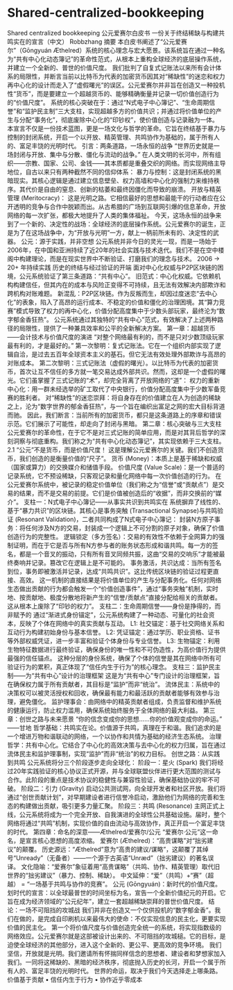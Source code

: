 # Shared-centralized-bookkeeping
Shared centralized bookkeeping
 公元爱赛尔白皮书
一份关于终结稀缺与构建共鸣实在的宣言（中文）
Robbzhang
摘要
本白皮书阐述了“公元爱赛尔”（Gōngyuán Æthelred）系统的核心理念与宏大愿景。该系统旨在通过一种名为“共有中心化动态簿记”的革命性范式，从根本上重构全球经济的底层操作系统，并建立一个全新的、普世的价值尺度。
我们批判了自复式记账法以来所有会计体系的局限性，并断言当前以比特币为代表的加密货币因其对“稀缺性”的迷恋和权力再中心化的设计而走入了“虚假曙光”的误区。公元爱赛尔并非旨在创造又一种投机性“货币”，而是要建立一个超越货币的、能够精确衡量并记录一切价值创造行为的“价值尺度”。
系统的核心突破在于：通过“N式电子中心簿记”、“生命周期信誉”和“监护民主制”三大支柱，实现超越多方的价值共识；并通过将价值单位的产生与分配“事务化”，彻底废除中心化的“印钞权”，使价值创造与记录融为一体。
本宣言不仅是一份技术蓝图，更是一场文化与哲学的革命。它旨在终结基于暴力与控制的封闭系统，开启一个以开放、精英管理、共鸣协作为基础的，属于所有人的、富足丰饶的光明时代。
引言：两条道路，一场永恒的战争
“世界历史就是一场封闭与开放、集中与分散、僵化与流动的战争。”
在人类文明的长河中，所有组织——宗教、国家、公司、金钱——其本质都是重叠交织的网络。而实现网络主导地位，自古以来只有两种截然不同的信仰体系：
暴力与控制：这是封闭系统的黑暗现实。其核心逻辑是通过建立信息壁垒、权力高墙和中心化的强制力来维持秩序。其代价是自由的窒息、创新的枯萎和最终因僵化而导致的崩溃。
开放与精英管理 (Meritocracy)： 这是光明之路。它相信最好的思想和最能干的行动者应在公开透明的竞争与合作中脱颖而出。从古希腊的广场到互联网引爆的信息革命，开放网络的每一次扩张，都极大地提升了人类的集体福祉。
今天，这场永恒的战争来到了一个新的、决定性的战场：全球经济的底层操作系统。公元爱赛尔的诞生，正是为了在这场战争中，为“开放与光明”一方，献上一柄前所未有的、决定性的武器。
公元：源于实践，并非空想
公元系统并非今日的灵光一现，而是一场始于2006年，在中国和亚洲持续了近20年的社会实践与技术迭代。我们不是在空中楼阁中构建理论，而是在现实世界中不断验证、打磨我们的理念与技术。
2006 → 20+ 年持续实践
历史的终结与经过验证的开端
面对中心化权威与P2P区块链的困境，公元系统验证了第三条道路：“共有中心”。
旧范式：中心化权威。它依赖机构构建信任，但其内在的成本与风险正变得不可持续，且无法有效解决内部欺诈和跨机构对账难题。
新混乱：P2P区块链。作为反叛而生，却因过度迷恋“去中心化”的表象，陷入了高昂的运行成本、不稳定的价值和僵化的治理困境。其“算力竞赛”模式导致了权力的再中心化，价值分配高度集中于少数头部玩家，最终沦为“数字郁金香狂热”。
公元系统通过其独特的“共有中心”范式，有效解决了上述两种路径的局限性，提供了一种兼具效率和公平的全新解决方案。
第一章：超越货币——会计技术与价值尺度的演进
“对整个网络最有利的，而不是只对少数顶级玩家最有利的，才是最好的。”
第一次黎明：复式记账法。它在一个组织内部实现了逻辑自洽，是过去五百年全球资本主义的基石。但它无法有效处理外部欺诈与高昂的对账成本。
第二次黎明：三式记账法（虚假的曙光）。以比特币为代表的加密货币，首次让互不信任的多方就一笔交易达成外部共识。然而，这却是一个虚假的曙光。它们虽掌握了三式记账的“术”，却完全背离了开放网络的“道”：
权力的重新中心化：用一群未经选举的矿工取代了中央银行，价值分配高度集中于少数军备竞赛的胜利者。
对“稀缺性”的迷恋崇拜：将自身存在的价值建立在人为创造的稀缺之上，沦为“数字世界的郁金香狂热”，与一个旨在编织出富足之网的宏大目标背道而驰。
因此，我们断言：当前所有的加密货币，都只是这条道路上的序章和错误示范。它们展示了可能性，却走向了封闭与黑暗。
第二章：核心突破与三大支柱
公元爱赛尔的革命性，在于它不是对三式记账的简单应用，而是对其背后哲学的深刻洞察与彻底重构。我们称之为“共有中心化动态簿记”，其实现依赖于三大支柱。
2.1 “公元”不是货币，而是价值尺度！
这是理解公元爱赛尔的关键。我们不创造货币，我们创造的是衡量价值的“尺子”。
货币 (Money)：本质上是基于稀缺和权威（国家或算力）的交换媒介和储值手段。
价值尺度 (Value Scale)：是一个普适的记录系统，它不预设稀缺，只客观记录和量化网络中每一次价值创造的行为。
在公元爱赛尔系统中，被记录的稳定价值单位（我们称之为“信誉”或“贡献点”）是交易的结果，而不是交易的前提。它们是价值被创造后的“收据”，而非交换前的“媒介”。
支柱一：N式电子中心簿记——从事实共识到共鸣实在
系统摒弃了线性的、基于“暴力共识”的区块链。其核心是事务突触 (Transactional Synapse)与共鸣验证 (Resonant Validation)，二者共同构成了N式电子中心簿记：
封装N方原子事务：将任何涉及N方的交易，封装成一个逻辑上不可分割的原子对象，确保了价值创造行为的完整性。
逻辑锁定（多方签名）：交易的有效性不依赖于全网算力的强制证明，而在于它是否与所有N方参与者的账务状态形成和谐共鸣。每一方的签名，都是一个音叉的振动，只有所有音叉同频共振，这曲“交易的交响乐”才能被最终奏响并记录。篡改它在逻辑上是不可能的。
事务激活，共识达成：当所有签名到位，事务即被激活并记录，达成“共鸣共识”。这比传统区块链的验证过程更直接、高效。
这一机制的直接结果是将价值单位的产生与分配事务化。任何对网络生态做出贡献的行为都会触发一个“价值创造事件”，通过“事务突触”机制，实时地、按贡献地、极度分散地将新产生的“信誉/贡献点”直接分配给相关的贡献者。这从根本上废除了“印钞的权力”。
支柱二：生命周期信誉——身份是挣得的，而非赋予的
通过“渐进式身份锚定”，公元系统构建了一种动态、可量化的社会资本，反映了个体在网络中的真实贡献与互动。
L1: 社交锚定：基于社交网络关系和互动行为构建初始身份与基本信誉。
L2: 凭证锚定：通过学历、职业资格、证书等外部权威凭证，进一步丰富和验证个体身份与专业信誉。
L3: 生物锚定：利用生物特征数据进行最终验证，确保身份的唯一性和不可伪造性，为高价值行为提供最强的信任锚点。
这种分层的身份系统，确保了个体的信誉是其在网络中所有可验证行为的累积，真正体现了“信任内生于行为”的核心理念。
支柱三：监护民主制——为“共有中心”设计的治理框架
这是为“共有中心”专门设计的治理框架，旨在确保权力属于所有贡献者，其目标是“监护”而非“统治”。
流体民主：系统中的决策权可以被灵活授权和回收，确保最有能力和最活跃的贡献者能够有效参与治理，避免僵化。
监护理事会：由网络中的精英贡献者组成，负责监督和维护系统的健康运行，防止权力滥用，确保系统始终服务于全体网络的最大利益。
第三章：创世之路与未来愿景
“你的信念变成你的思想……你的价值观变成你的命运。” ——甘地
哲学基础：共鸣实在论。价值源于共鸣，真理在于和谐。我们追求的是一个增进万物和谐联动的网络，一个以协作和共情为基础的经济生态系统。
治理哲学：共有中心化。它结合了中心化的高效决策与去中心化的权力归属，旨在通过流体民主和监护理事制，实现“监护”而非“统治”的权力目标。
创世之路：从实践到共鸣
公元系统将分三个阶段逐步走向全球化：
阶段一：星火 (Spark)
我们将经过20年实践验证的核心协议正式开源，并与全球联盟伙伴进行更大范围的测试与合作。此阶段的重点是技术协议的稳健性与兼容性验证，确保基础协议的牢不可破。
阶段二：引力 (Gravity) 启动公共测试网，向全球开发者和社区开放。我们将通过“创世贡献计划”，对早期建设者进行信誉冷启动，激励他们为网络的完善和生态的构建做出贡献，吸引更多力量汇聚。
阶段三：共鸣 (Resonance) 主网正式上线，公元系统将成为一个完全开放、自我演进的全球性公共基础设施。届时，整个网络将通过“共鸣”机制，实现价值的自由流动与高效协作，真正开启一个富足丰饶的时代。
第四章：命名的深意——Æthelred/爱赛尔/公元
“爱赛尔·公元”这一命名，是宣言核心思想的高度浓缩。
爱赛尔 (Æthelred)：“高贵谋略”对“拙劣建议”的颠覆。
历史源远：“Æthelred”意为“高贵的建议/谋略”，这颠覆了其绰号“Unready”（无备者）——一个源于古英语“Unræd”（拙劣建议）的著名误译。
文化隐喻：“爱赛尔”象征着用“高贵谋略”（共鸣、协作、精英管理）取代旧世界的“拙劣建议”（暴力、控制、稀缺）。
中文延伸：“爱”（共鸣）+“赛”（超越） = “一场基于共鸣与协作的竞赛”。
公元 (Gōngyuán)：新时代的价值尺度。
划时代的宣言：以全球最普世的时间坐标为名，宣告一个全新价值纪元的开启。它旨在成为经济领域的“公元纪年”，建立一套超越稀缺崇拜的普世价值尺度。
结论：一场不可阻挡的攻城战
我们并非在创造又一个仅供投机的“数字郁金香”。我们在做的，是完成自印刷机以来最伟大的使命：不仅实现信息的民主化，更要实现价值的民主化。
第一个将价值尺度与价值创造完全统一的系统，将实现指数级的网络效应。公元爱赛尔就是这部被设计出来的、不可阻挡的攻城槌。它的目标，是迫使全球经济的其他部分，进入这个全新的、更公平、更高效的竞争环境。
我们坚信，开放就是光明。我们邀请所有怀揣同样信念的思想者、建设者和梦想家加入我们。一同将这稀缺的、黑暗的经济秩序，彻底抛入历史的长河，开启一个属于所有人的、富足丰饶的光明时代。
世界的命运，取决于我们今天选择走上哪条路。
价值基于贡献 • 信任内生于行为 • 协作近乎零成本
